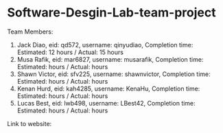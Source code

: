 # Software-Desgin-Lab-team-project

Team Members:
  1. Jack Diao, eid: qd572, username: qinyudiao, Completion time: Estimated: 12 hours / Actual: 15 hours
  2. Musa Rafik, eid: mar6827, username: musarafik, Completion time: Estimated: hours / Actual: hours
  3. Shawn Victor, eid: sfv225, username: shawnvictor, Completion time: Estimated: hours / Actual: hours
  4. Kenan Hurd, eid: kah4285, username: KenaHu, Completion time: Estimated: hours / Actual: hours
  5. Lucas Best, eid: lwb498, username: LBest42, Completion time: Estimated: hours / Actual: hours

Link to website: 
